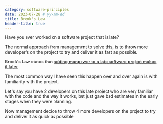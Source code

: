 ```yaml
---
category: software-principles
date: 2023-07-28 # yy-mm-dd
title: Brook's Law
header-title: true
---
```


Have you ever worked on a software project that is late?

The normal approach from management to solve this, is to throw more developer's on the project to try and deliver it as fast as possible.

Brook's Law states that [adding manpower to a late software project makes it later](https://en.wikipedia.org/wiki/Brooks%27s_law#cite_note-2)

The most common way I have seen this happen over and over again is with familiarity with the project.

Let's say you have 2 developers on this late project who are very familiar with the code and the way it works, but just gave bad estimates in the early stages when they were planning.

Now management decide to throw 4 more developers on the project to try and deliver it as quick as possible